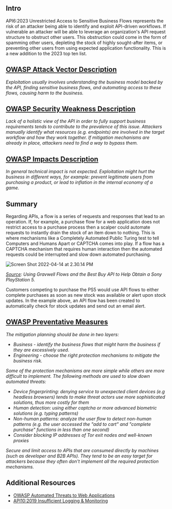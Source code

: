 ## Intro

API6:2023 Unrestricted Access to Sensitive Business Flows represents the risk of an attacker being able to identify and exploit API-driven workflows. If vulnerable an attacker will be able to leverage an organization's API request structure to obstruct other users. This obstruction could come in the form of spamming other users, depleting the stock of highly sought-after items, or preventing other users from using expected application functionality. This is a new addition to the 2023 top ten list.

## [OWASP Attack Vector Description](https://owasp.org/API-Security/editions/2023/en/0xa6-unrestricted-access-to-sensitive-business-flows/)

_Exploitation usually involves understanding the business model backed by the API, finding sensitive business flows, and automating access to these flows, causing harm to the business._

## [OWASP Security Weakness Description](https://owasp.org/API-Security/editions/2023/en/0xa6-unrestricted-access-to-sensitive-business-flows/)

_Lack of a holistic view of the API in order to fully support business requirements tends to contribute to the prevalence of this issue. Attackers manually identify what resources (e.g. endpoints) are involved in the target workflow and how they work together. If mitigation mechanisms are already in place, attackers need to find a way to bypass them._

## [OWASP Impacts Description](https://owasp.org/API-Security/editions/2023/en/0xa6-unrestricted-access-to-sensitive-business-flows/)

_In general technical impact is not expected. Exploitation might hurt the business in different ways, for example: prevent legitimate users from purchasing a product, or lead to inflation in the internal economy of a game._

## Summary

Regarding APIs, a flow is a series of requests and responses that lead to an operation. If, for example, a purchase flow for a web application does not restrict access to a purchase process then a scalper could automate requests to instantly drain the stock of an item down to nothing. This is where mechanisms like a Completely Automated Public Turing test to tell Computers and Humans Apart or CAPTCHA comes into play. If a flow has a CAPTCHA mechanism that requires human interaction then the automated requests could be interrupted and slow down automated purchasing.

![Screen Shot 2022-04-14 at 2.30.14 PM](https://www.gravwell.io/hs-fs/hubfs/Screen%20Shot%202022-04-14%20at%202.30.14%20PM.png?width=2296&name=Screen%20Shot%202022-04-14%20at%202.30.14%20PM.png)

_[Source](https://www.gravwell.io/blog/flows-best-buy-api-help-get-sony-ps5): Using Gravwell Flows and the Best Buy API to Help Obtain a Sony PlayStation 5._

Customers competing to purchase the PS5 would use API flows to either complete purchases as soon as new stock was available or alert upon stock updates. In the example above, an API flow has been created to automatically check for stock updates and send out an email alert.

## [OWASP Preventative Measures](https://owasp.org/API-Security/editions/2023/en/0xa6-unrestricted-access-to-sensitive-business-flows/)

_The mitigation planning should be done in two layers:_

- _Business - identify the business flows that might harm the business if they are excessively used._
- _Engineering - choose the right protection mechanisms to mitigate the business risk._

_Some of the protection mechanisms are more simple while others are more difficult to implement. The following methods are used to slow down automated threats:_

- _Device fingerprinting: denying service to unexpected client devices (e.g headless browsers) tends to make threat actors use more sophisticated solutions, thus more costly for them_
- _Human detection: using either captcha or more advanced biometric solutions (e.g. typing patterns)_
- _Non-human patterns: analyze the user flow to detect non-human patterns (e.g. the user accessed the "add to cart" and "complete purchase" functions in less than one second)_
- _Consider blocking IP addresses of Tor exit nodes and well-known proxies_

_Secure and limit access to APIs that are consumed directly by machines (such as developer and B2B APIs). They tend to be an easy target for attackers because they often don't implement all the required protection mechanisms._

## Additional Resources

- [OWASP Automated Threats to Web Applications](https://owasp.org/www-project-automated-threats-to-web-applications/)
- [API10:2019 Insufficient Logging & Monitoring](https://github.com/OWASP/API-Security/blob/master/2019/en/src/0xaa-insufficient-logging-monitoring.md)